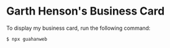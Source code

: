 # Garth Henson's Business Card

To display my business card, run the following command:

```
$ npx guahanweb
```
